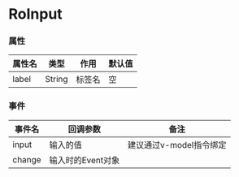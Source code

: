 # RoInput

<input-a></input-a>
<show-code :code="'%3Ctemplate%3E%0A%20%20%3Cdiv%3E%0A%20%20%20%20%3Cro-input%20v-model%3D%22value%22%3E%3C/ro-input%3E%0A%20%20%20%20%3Cdiv%3E%u8F93%u5165%u7684%u503C%uFF1A%20%7B%7B%20value%20%7D%7D%3C/div%3E%0A%20%20%3C/div%3E%0A%3C/template%3E%0A%3Cscript%3E%0Aexport%20default%20%7B%0A%20%20name%3A%20%22InputA%22%2C%0A%20%20data%3A%20%28%29%20%3D%3E%20%28%7B%0A%20%20%20%20value%3A%20%22%22%0A%20%20%7D%29%0A%7D%3B%0A%3C/script%3E%0A%3Cstyle%20lang%3D%22less%22%20scoped%3E%0A.ro-button%20%7B%0A%20%20margin%3A%200%2010px%3B%0A%7D%0A%3C/style%3E%0A'"></show-code>


<input-b></input-b>
<show-code :code="'%3Ctemplate%3E%0A%20%20%3Cdiv%20class%3D%22demo%22%3E%0A%20%20%20%20%3Cro-input%20label%3D%22%u7528%u6237%u540D%22%20/%3E%0A%20%20%20%20%3Cbr%20/%3E%0A%20%20%20%20%3Cro-input%20label%3D%22%u5BC6%u7801%22%20/%3E%0A%20%20%20%20%3Cbr%20/%3E%0A%20%20%20%20%3Cro-input%20label%3D%22%u542B%u52A8%u753B%22%20required%20%3Aanimate%3D%22true%22%20/%3E%0A%20%20%3C/div%3E%0A%3C/template%3E%0A%3Cscript%3E%0Aexport%20default%20%7B%0A%20%20name%3A%20%22InputB%22%0A%7D%3B%0A%3C/script%3E%0A%3Cstyle%20lang%3D%22less%22%20scoped%3E%0A.demo%20%7B%0A%20%20margin-top%3A%2050px%3B%0A%20%20.ro-input%20%7B%0A%20%20%20%20margin-top%3A%2040px%3B%0A%20%20%20%20width%3A%20320px%3B%0A%20%20%20%20/deep/%20input%20%7B%0A%20%20%20%20%20%20color%3A%20red%3B%0A%20%20%20%20%7D%0A%20%20%7D%0A%7D%0A%3C/style%3E%0A'"></show-code>


### 属性

| 属性名 | 类型   | 作用   | 默认值 |
| ------ | ------ | ------ | ------ |
| label  | String | 标签名 | 空     |





### 事件

| 事件名 | 回调参数          | 备注                    |
| ------ | ----------------- | ----------------------- |
| input  | 输入的值          | 建议通过v-model指令绑定 |
| change | 输入时的Event对象 |                         |

 

